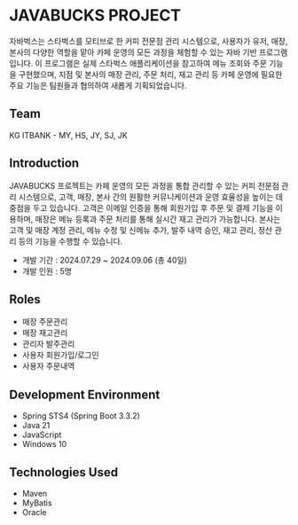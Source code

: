 # JAVABUCKS PROJECT

자바벅스는 스타벅스를 모티브로 한 커피 전문점 관리 시스템으로, 사용자가 유저, 매장, 본사의 다양한 역할을 맡아 카페 운영의 모든 과정을 체험할 수 있는 자바 기반 프로그램입니다.
이 프로그램은 실제 스타벅스 애플리케이션을 참고하여 메뉴 조회와 주문 기능을 구현했으며, 지점 및 본사의 매장 관리, 주문 처리, 재고 관리 등 카페 운영에 필요한 주요 기능은 팀원들과 협의하여 새롭게 기획되었습니다.




## Team
KG ITBANK - MY, HS, JY, SJ, JK



## Introduction
JAVABUCKS 프로젝트는 카페 운영의 모든 과정을 통합 관리할 수 있는 커피 전문점 관리 시스템으로, 고객, 매장, 본사 간의 원활한 커뮤니케이션과 운영 효율성을 높이는 데 중점을 두고 있습니다. 
고객은 이메일 인증을 통해 회원가입 후 주문 및 결제 기능을 이용하며, 매장은 메뉴 등록과 주문 처리를 통해 실시간 재고 관리가 가능합니다. 
본사는 고객 및 매장 계정 관리, 메뉴 수정 및 신메뉴 추가, 발주 내역 승인, 재고 관리, 정산 관리 등의 기능을 수행할 수 있습니다.
- 개발 기간 : 2024.07.29 ~ 2024.09.06 (총 40일)
- 개발 인원 : 5명



## Roles
- 매장 주문관리
- 매장 재고관리
- 관리자 발주관리
- 사용자 회원가입/로그인
- 사용자 주문내역



## Development Environment
- Spring STS4 (Spring Boot 3.3.2)
- Java 21
- JavaScript
- Windows 10



## Technologies Used
- Maven
- MyBatis
- Oracle
